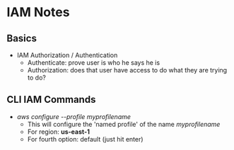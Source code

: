 # IAM Notes

## Basics
* IAM Authorization / Authentication
	* Authenticate: prove user is who he says he is
	* Authorization: does that user have access to do what they are trying to do?


## CLI IAM Commands
- _aws configure --profile myprofilename_
	- This will configure the 'named profile' of the name _myprofilename_
	- For region: **us-east-1**
	- For fourth option: default (just hit enter)

